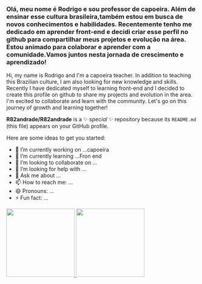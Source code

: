 ### Olá, meu nome é Rodrigo e sou professor de capoeira. Além de ensinar esse cultura brasileira,também estou em busca de novos conhecimentos e habilidades. Recentemente tenho me dedicado em aprender front-end e decidi criar esse perfil no github para compartilhar meus projetos e evolução na área. Estou animado para colaborar e aprender com a comunidade.Vamos juntos nesta jornada de crescimento e aprendizado!

Hi, my name is Rodrigo and I'm a capoeira teacher. In addition to teaching this Brazilian culture, I am also looking for new knowledge and skills. Recently I have dedicated myself to learning front-end and I decided to create this profile on github to share my projects and evolution in the area. I'm excited to collaborate and learn with the community. Let's go on this journey of growth and learning together!

**R82andrade/R82andrade** is a ✨ _special_ ✨ repository because its `README.md` (this file) appears on your GitHub profile.

Here are some ideas to get you started:

- 🔭 I’m currently working on ...capoeira
- 🌱 I’m currently learning ...Fron end
- 👯 I’m looking to collaborate on ...
- 🤔 I’m looking for help with ...
- 💬 Ask me about ...
- 📫 How to reach me: ...
- 😄 Pronouns: ...
- ⚡ Fun fact: ...


<div align="between">
    <a href="https://github.com/professorsoares">
      <img height="180em" src="https://github-readme-stats.vercel.app/api?username=R82andrade&theme=light&show_icons=true" />
      <img height="180em" src="https://github-readme-stats.vercel.app/api/top-langs/?username=R82andrade&theme=light&show_icons=true&layout=compact"/>
    </a>
  </div>
